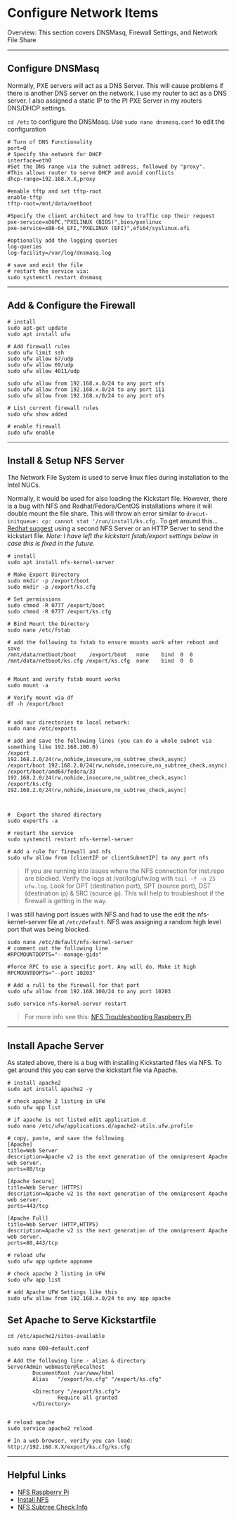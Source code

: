 # Configure Network Items

Overview: This section covers DNSMasq, Firewall Settings, and Network File Share

---

## Configure DNSMasq

Normally, PXE servers will act as a DNS Server. This will cause problems if there is another DNS server on the network. I use my router to act as a DNS server. I also assigned a static IP to the PI PXE Server in my routers DNS/DHCP settings. 

`cd /etc` to configure the DNSMasq. Use `sudo nano dnsmasq.conf` to edit the configuration
```shell
# Turn of DNS Functionality
port=0
# Specify the network for DHCP
interface=eth0
#Set the DNS range via the subnet address, followed by "proxy". 
#This allows router to serve DHCP and avoid conflicts
dhcp-range=192.168.X.X,proxy

#enable tftp and set tftp-root
enable-tftp
tftp-root=/mnt/data/netboot

#Specify the client architect and how to traffic cop their request
pxe-service=x86PC,"PXELINUX (BIOS)",bios/pxelinux
pxe-service=x86-64_EFI,"PXELINUX (EFI)",efi64/syslinux.efi

#optionally add the logging queries
log-queries
log-facility=/var/log/dnsmasq.log

# save and exit the file
# restart the service via: 
sudo systemctl restart dnsmasq
```

--- 

## Add & Configure the Firewall


```shell
# install 
sudo apt-get update
sudo apt install ufw

# Add firewall rules
sudo ufw limit ssh
sudo ufw allow 67/udp
sudo ufw allow 69/udp
sudo ufw allow 4011/udp

sudo ufw allow from 192.168.x.0/24 to any port nfs
sudo ufw allow from 192.168.x.0/24 to any port 111
sudo ufw allow from 192.168.x/0/24 to any port nfs

# List current firewall rules
sudo ufw show added

# enable firewall
sudo ufw enable
```

---

## Install & Setup NFS Server

The Network File System is used to serve linux files during installation to the Intel NUCs. 

Normally, it would be used for also loading the Kickstart file. However, there is a bug with NFS and Redhat/Fedora/CentOS installations where it will double mount the file share. This will throw an error similar to `dracut-initqueue: cp: cannot stat '/run/install/ks.cfg.` To get around this... [Redhat suggest](https://access.redhat.com/solutions/3938501) using a second NFS Server or an HTTP Server to send the kickstart file. *Note: I have left the kickstart fstab/export settings below in case this is fixed in the future.*

```shell
# install
sudo apt install nfs-kernel-server

# Make Export Directory
sudo mkdir -p /export/boot
sudo mkdir -p /export/ks.cfg

# Set permissions
sudo chmod -R 0777 /export/boot
sudo chmod -R 0777 /export/ks.cfg

# Bind Mount the Directory
sudo nano /etc/fstab

# add the following to fstab to ensure mounts work after reboot and save
/mnt/data/netboot/boot    /export/boot   none    bind  0  0
/mnt/data/netboot/ks.cfg /export/ks.cfg  none    bind  0  0


# Mount and verify fstab mount works
sudo mount -a

# Verify mount via df
df -h /export/boot


# add our directories to local network: 
sudo nano /etc/exports

# add and save the following lines (you can do a whole subnet via something like 192.168.100.0)
/export       192.168.2.0/24(rw,nohide,insecure,no_subtree_check,async)
/export/boot 192.168.2.0/24(rw,nohide,insecure,no_subtree_check,async)
/export/boot/amd64/fedora/33 192.168.2.0/24(rw,nohide,insecure,no_subtree_check,async)
/export/ks.cfg 192.168.2.0/24(rw,nohide,insecure,no_subtree_check,async)



#  Export the shared directory
sudo exportfs -a

# restart the service
sudo systemctl restart nfs-kernel-server

# Add a rule for firewall and nfs
sudo ufw allow from [clientIP or clientSubnetIP] to any port nfs

```

> If you are running into issues where the NFS connection for inst.repo are blocked. Verify the logs at /var/log/ufw.log with `tail -f -n 25 ufw.log`. Look for DPT (destination port), SPT (source port), DST (destination ip) & SRC (source ip). This will help to troubleshoot if the firewall is getting in the way.

I was still having port issues with NFS and had to use the edit the nfs-kernel-server file at `/etc/default`. NFS was assigning a random high level port that was being blocked. 

```shell
sudo nano /etc/default/nfs-kernel-server
# comment out the following line
#RPCMOUNTDOPTS="--manage-gids"

#force RPC to use a specific port. Any will do. Make it high
RPCMOUNTDOPTS="--port 10203" 

# Add a rull to the firewall for that port
sudo ufw allow from 192.168.100/24 to any port 10203

sudo service nfs-kernel-server restart

```

> For more info see this: [NFS Troubleshooting Raspberry Pi](https://blog.kevinckurtz.com/nfs-on-raspberry-pi-with-ufw-ntfs-and-connect-from-kodi/). 

---

## Install Apache Server

As stated above, there is a bug with installing Kickstarted files via NFS. To get around this you can serve the kickstart file via Apache.

```shell
# install apache2
sudo apt install apache2 -y

# check apache 2 listing in UFW
sudo ufw app list

# if apache is not listed edit application.d
sudo nano /etc/ufw/applications.d/apache2-utils.ufw.profile

# copy, paste, and save the following
[Apache]
title=Web Server
description=Apache v2 is the next generation of the omnipresent Apache web server.
ports=80/tcp

[Apache Secure]
title=Web Server (HTTPS)
description=Apache v2 is the next generation of the omnipresent Apache web server.
ports=443/tcp

[Apache Full]
title=Web Server (HTTP,HTTPS)
description=Apache v2 is the next generation of the omnipresent Apache web server.
ports=80,443/tcp

# reload ufw
sudo ufw app update appname

# check apache 2 listing in UFW
sudo ufw app list

# add Apache UFW Settings like this
sudo ufw allow from 192.168.x.0/24 to any app apache

```

## Set Apache to Serve Kickstartfile

```shell
cd /etc/apache2/sites-available 

sudo nano 000-default.conf

# Add the following line - alias & directory
ServerAdmin webmaster@localhost
        DocumentRoot /var/www/html      
        Alias   "/export/ks.cfg" "/export/ks.cfg"

        <Directory "/export/ks.cfg">
                Require all granted
        </Directory>


# reload apache
sudo service apache2 reload

# In a web browser, verify you can load: 
http://192.168.X.X/export/ks.cfg/ks.cfg

```

---

## Helpful Links

- [NFS Raspberry Pi](https://www.raspberrypi.org/documentation/configuration/nfs.md)
- [Install NFS](https://vitux.com/install-nfs-server-and-client-on-ubuntu/)
- [NFS Subtree Check Info](https://www.suse.com/c/configuring-nfsv4-server-and-client-suse-linux-enterprise-server-10/#:~:text=no_subtree_check%20%E2%80%93%20If%20a%20subdirectory%20of%20a%20filesystem,is%20harder%29.%20This%20check%20is%20called%20the%20subtree_check.)